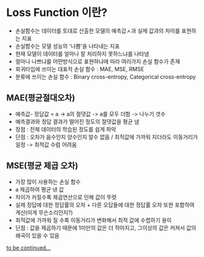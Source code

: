 # Loss Function 이란?
- 손실함수는 데이터를 토대로 산출한 모델의 예측갑ㅅ과 실제 값과의 차이를 표현하는 지표
- 손실함수는 모델 성능의 '나쁨'을 나타내는 지표
- 현재 모델이 데이터를 얼마나 잘 처리하지 못하느냐를 나타냄
- 얼마나 나쁘냐를 어떤방식으로 표현하냐에 따라 여러가지 손실 함수가 존재
- 회귀타입에 쓰이는 대표적 손실 함수 : MAE, MSE, RMSE
- 분류에 쓰이는 손실 함수 : Binary cross-entropy, Categorical cross-entropy 

## MAE(평균절대오차)
- 예측값- 정답값 = a -> a의 절댓값 -> a를 모두 더함 -> 나누기 갯수
- 예측결과와 정답 결과가 떨어진 정도의 절댓값을 평균 냄
- 장점 : 전체 데이터의 학습된 정도를 쉽게 파악
- 단점 : 오차가 음수인지 양수인지 알수 없음 / 최적값에 가까워 지더라도 이동거리가 일정 -> 최적값 수렴 어려움

## MSE(평균 제곱 오차)
- 가장 많이 사용하는 손실 함수
- a 제곱하여 평균 낸 값
- 차이가 커질수록 제곱연산으로 인해 값이 뚜렷
- 실제 정답에 대한 정답률의 오차 + 다른 오답들에 대한 정답률 오차 또한 포함하여 계산(이게 무슨소리인지?)
- 최적값에 가까워 질 수록 이동거리가 변화해서 최적 값에 수렵하기 용이
- 단점 : 값을 제곱하기 때문에 1미만의 값은 더 작아지고, 그이상의 값은 커져서 값의 왜곡이 있을 수 있음




[to be continued...](https://brunch.co.kr/@mnc/9) 
